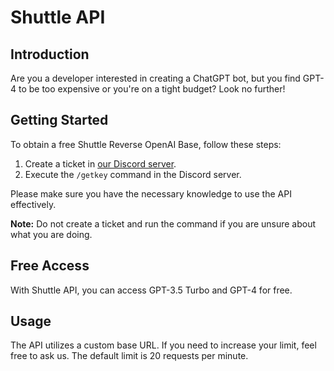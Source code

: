 # Shuttle API

## Introduction

Are you a developer interested in creating a ChatGPT bot, but you find GPT-4 to be too expensive or you're on a tight budget? Look no further!

## Getting Started

To obtain a free Shuttle Reverse OpenAI Base, follow these steps:

1. Create a ticket in [our Discord server](https://discord.gg/XkBUaxYEWZ).
2. Execute the `/getkey` command in the Discord server.

Please make sure you have the necessary knowledge to use the API effectively.

**Note:** Do not create a ticket and run the command if you are unsure about what you are doing.

## Free Access

With Shuttle API, you can access GPT-3.5 Turbo and GPT-4 for free.

## Usage

The API utilizes a custom base URL. If you need to increase your limit, feel free to ask us. The default limit is 20 requests per minute.
